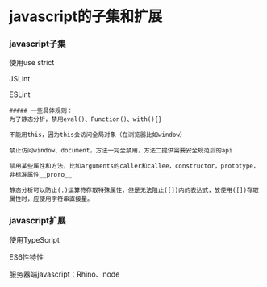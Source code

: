 # javascript的子集和扩展

### javascript子集

使用use strict

JSLint

ESLint

```
##### 一些具体规则：
为了静态分析，禁用eval()、Function()、with(){}

不能用this，因为this会访问全局对象（在浏览器比如window）

禁止访问window、document，方法一完全禁用，方法二提供需要安全规范后的api

禁用某些属性和方法，比如arguments的caller和callee，constructor，prototype，非标准属性__proro__

静态分析可以防止(.)运算符存取特殊属性，但是无法阻止([])内的表达式，故使用([])存取属性时，应使用字符串直接量。
```

### javascript扩展

使用TypeScript

ES6性特性

服务器端javascript：Rhino、node